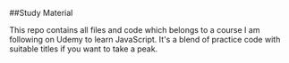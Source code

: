 ##Study Material

This repo contains all files and code which belongs to a course I am following on Udemy to learn JavaScript. It's a blend of practice code with suitable titles if you want to take a peak. 